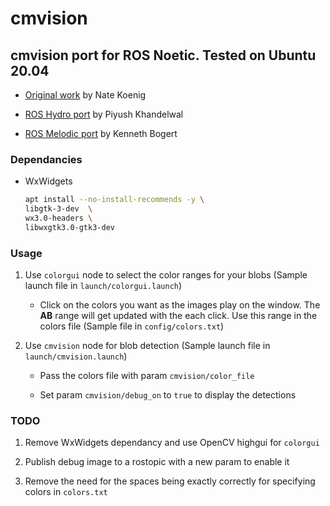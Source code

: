 # cmvision

## cmvision port for ROS Noetic. Tested on Ubuntu 20.04

- [Original work](http://library.isr.ist.utl.pt/docs/roswiki/cmvision.html) by Nate Koenig

- [ROS Hydro port](https://github.com/utexas-bwi/cmvision) by Piyush Khandelwal

- [ROS Melodic port](https://github.com/kbogert/cmvision) by Kenneth Bogert

### Dependancies

* WxWidgets

    ```sh
    apt install --no-install-recommends -y \
    libgtk-3-dev  \
    wx3.0-headers \
    libwxgtk3.0-gtk3-dev
    ```
### Usage

1. Use `colorgui` node to select the color ranges for your blobs (Sample launch file in `launch/colorgui.launch`)

    * Click on the colors you want as the images play on the window. The **AB** range will get updated with the each click. 
      Use this range in the colors file (Sample file in `config/colors.txt`)

2. Use `cmvision` node for blob detection (Sample launch file in `launch/cmvision.launch`)

    * Pass the colors file with param `cmvision/color_file`

    * Set param `cmvision/debug_on` to `true` to display the detections

### TODO

1. Remove WxWidgets dependancy and use OpenCV highgui for `colorgui`

2. Publish debug image to a rostopic with a new param to enable it

3. Remove the need for the spaces being exactly correctly for specifying colors in `colors.txt` 
